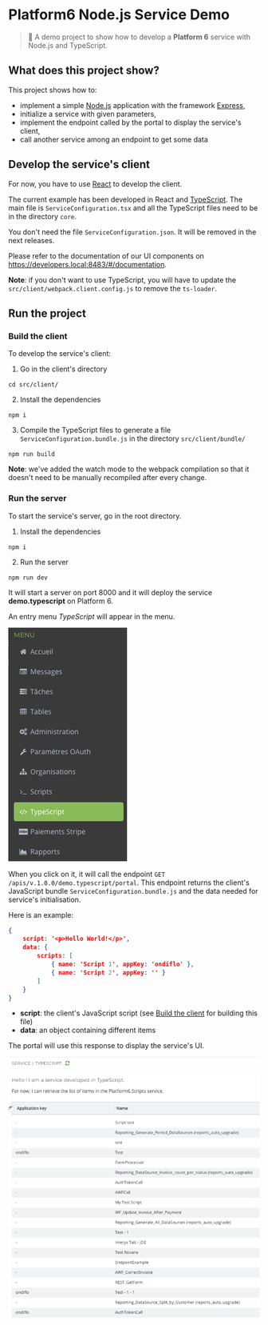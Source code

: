 # Platform6 Node.js Service Demo
> :beginner: A demo project to show how to develop a **Platform 6** service with Node.js and TypeScript.

## What does this project show?

This project shows how to:

- implement a simple [Node.js](https://nodejs.org/en/) application with the framework [Express](https://expressjs.com/),
- initialize a service with given parameters,
- implement the endpoint called by the portal to display the service's client,
- call another service among an endpoint to get some data

## Develop the service's client

For now, you have to use [React](https://reactjs.org/) to develop the client.

The current example has been developed in React and [TypeScript](https://www.typescriptlang.org/).
The main file is `ServiceConfiguration.tsx` and all the TypeScript files need to be in the directory `core`.

You don't need the file `ServiceConfiguration.json`. It will be removed in the next releases.

Please refer to the documentation of our UI components on https://developers.local:8483/#/documentation.

__Note__: if you don't want to use TypeScript, you will have to update the `src/client/webpack.client.config.js` to remove the `ts-loader`.

## Run the project

### Build the client

To develop the service's client:

1. Go in the client's directory
````console
cd src/client/
````

2. Install the dependencies
````console
npm i
````

3. Compile the TypeScript files to generate a file `ServiceConfiguration.bundle.js` in the directory `src/client/bundle/`
````console
npm run build
````

__Note__: we've added the watch mode to the webpack compilation so that it doesn't need to be manually recompiled after every change.

### Run the server

To start the service's server, go in the root directory.

1. Install the dependencies
````console
npm i
````

2. Run the server
````console
npm run dev
````

It will start a server on port 8000 and it will deploy the service __demo.typescript__ on Platform 6.

An entry menu _TypeScript_ will appear in the menu.

![Demo TypeScript entry menu](images/demo_typescript_entry_menu.png)

When you click on it, it will call the endpoint `GET /apis/v.1.0.0/demo.typescript/portal`.
This endpoint returns the client's JavaScript bundle `ServiceConfiguration.bundle.js` and the data needed for service's initialisation.

Here is an example:

````json 
{
    script: '<p>Hello World!</p>',
    data: { 
        scripts: [ 
            { name: 'Script 1', appKey: 'ondiflo' }, 
            { name: 'Script 2', appKey: '' } 
        ] 
    }
}
````

- __script__: the client's JavaScript script (see [Build the client](#build-the-client) for building this file)
- __data__: an object containing different items 

The portal will use this response to display the service's UI.

![Demo TypeScript UI](images/demo_typescript_ui.png)
